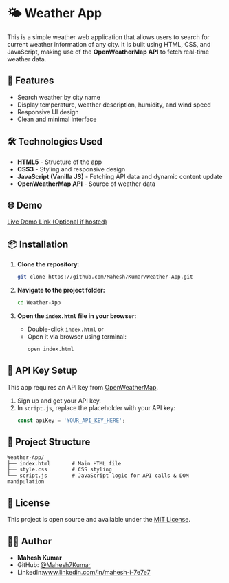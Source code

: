 # 🌤️ Weather App

This is a simple weather web application that allows users to search for current weather information of any city. It is built using HTML, CSS, and JavaScript, making use of the **OpenWeatherMap API** to fetch real-time weather data.

## 🚀 Features
- Search weather by city name
- Display temperature, weather description, humidity, and wind speed
- Responsive UI design
- Clean and minimal interface

## 🛠️ Technologies Used
- **HTML5** - Structure of the app
- **CSS3** - Styling and responsive design
- **JavaScript (Vanilla JS)** - Fetching API data and dynamic content update
- **OpenWeatherMap API** - Source of weather data

## 🌐 Demo
[Live Demo Link (Optional if hosted)](https://your-demo-link.com)

## 📦 Installation

1. **Clone the repository:**
   ```bash
   git clone https://github.com/Mahesh7Kumar/Weather-App.git
   ```

2. **Navigate to the project folder:**
   ```bash
   cd Weather-App
   ```

3. **Open the `index.html` file in your browser:**
   - Double-click `index.html` or
   - Open it via browser using terminal:
     ```bash
     open index.html
     ```

## 🔑 API Key Setup
This app requires an API key from [OpenWeatherMap](https://openweathermap.org/api).

1. Sign up and get your API key.
2. In `script.js`, replace the placeholder with your API key:
   ```javascript
   const apiKey = 'YOUR_API_KEY_HERE';
   ```

## 📂 Project Structure
```
Weather-App/
├── index.html       # Main HTML file
├── style.css        # CSS styling
└── script.js        # JavaScript logic for API calls & DOM manipulation
```


## 📄 License
This project is open source and available under the [MIT License](LICENSE).

## 🙋‍♂️ Author
- **Mahesh Kumar**
- GitHub: [@Mahesh7Kumar](https://github.com/Mahesh7Kumar)
- LinkedIn:www.linkedin.com/in/mahesh-i-7e7e7


